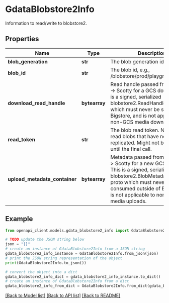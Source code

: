 # GdataBlobstore2Info

Information to read/write to blobstore2.

## Properties

Name | Type | Description | Notes
------------ | ------------- | ------------- | -------------
**blob_generation** | **str** | The blob generation id. | [optional] 
**blob_id** | **str** | The blob id, e.g., /blobstore/prod/playground/scotty | [optional] 
**download_read_handle** | **bytearray** | Read handle passed from Bigstore -&gt; Scotty for a GCS download. This is a signed, serialized blobstore2.ReadHandle proto which must never be set outside of Bigstore, and is not applicable to non-GCS media downloads. | [optional] 
**read_token** | **str** | The blob read token. Needed to read blobs that have not been replicated. Might not be available until the final call. | [optional] 
**upload_metadata_container** | **bytearray** | Metadata passed from Blobstore -&gt; Scotty for a new GCS upload. This is a signed, serialized blobstore2.BlobMetadataContainer proto which must never be consumed outside of Bigstore, and is not applicable to non-GCS media uploads. | [optional] 

## Example

```python
from openapi_client.models.gdata_blobstore2_info import GdataBlobstore2Info

# TODO update the JSON string below
json = "{}"
# create an instance of GdataBlobstore2Info from a JSON string
gdata_blobstore2_info_instance = GdataBlobstore2Info.from_json(json)
# print the JSON string representation of the object
print(GdataBlobstore2Info.to_json())

# convert the object into a dict
gdata_blobstore2_info_dict = gdata_blobstore2_info_instance.to_dict()
# create an instance of GdataBlobstore2Info from a dict
gdata_blobstore2_info_from_dict = GdataBlobstore2Info.from_dict(gdata_blobstore2_info_dict)
```
[[Back to Model list]](../README.md#documentation-for-models) [[Back to API list]](../README.md#documentation-for-api-endpoints) [[Back to README]](../README.md)



